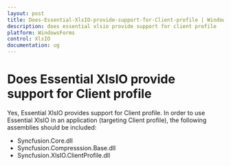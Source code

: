 ```yaml
---
layout: post
title: Does-Essential-XlsIO-provide-support-for-Client-profile | WindowsForms | Syncfusion
description: does essential xlsio provide support for client profile
platform: WindowsForms
control: XlsIO	
documentation: ug
---
```


# Does Essential XlsIO provide support for Client profile

Yes, Essential XlsIO provides support for Client profile. In order to use Essential XlsIO in an application (targeting Client profile), the following assemblies should be included:

* Syncfusion.Core.dll
* Syncfusion.Compresssion.Base.dll
* Syncfusion.XlsIO.ClientProfile.dll
